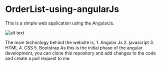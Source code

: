 # OrderList-using-angularJs

This is a simple web application using the AngularJs.


![alt text](https://github.com/pasan04/OrderList_AgularJs/blob/master/shoppingIm.PNG)


The main technology behind the website is,
        1. Angular Js
        2. javascript 
        3. HTML
        4. CSS
        5. Bootstrap
As this is the initial phase of the angular development, you can clone this repository and add changes to the code and create a pull request to me.        
